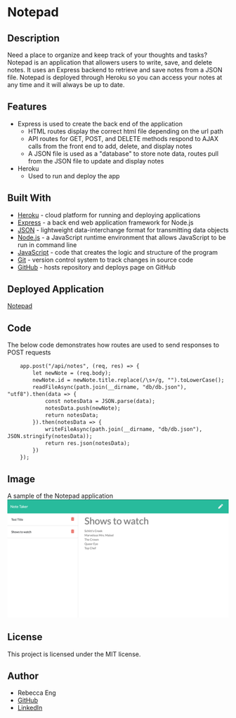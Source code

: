 # Notepad

## Description
Need a place to organize and keep track of your thoughts and tasks? Notepad is an application that allowers users to write, save, and delete notes. It uses an Express backend to retrieve and save notes from a JSON file. Notepad is deployed through Heroku so you can access your notes at any time and it will always be up to date. 

## Features
* Express is used to create the back end of the application
    * HTML routes display the correct html file depending on the url path
    * API routes for GET, POST, and DELETE methods respond to AJAX calls from the front end to add, delete, and display notes
    * A JSON file is used as a "database" to store note data, routes pull from the JSON file to update and display notes
* Heroku
    * Used to run and deploy the app



## Built With
* [Heroku](https://heroku.com/) - cloud platform for running and deploying applications
* [Express](https://expressjs.com/) - a back end web application framework for Node.js
* [JSON](https://www.json.org/json-en.html) - lightweight data-interchange format for transmitting data objects
* [Node.js](https://nodejs.org/en/) - a JavaScript runtime environment that allows JavaScript to be run in command line
* [JavaScript](https://developer.mozilla.org/en-US/docs/Web/JavaScript) - code that creates the logic and structure of the program
* [Git](https://git-scm.com/) - version control system to track changes in source code
* [GitHub](https://github.com/) - hosts repository and deploys page on GitHub

## Deployed Application
[Notepad](https://fast-caverns-86008.herokuapp.com/)

## Code
The below code demonstrates how routes are used to send responses to POST requests

        app.post("/api/notes", (req, res) => {
            let newNote = (req.body);
            newNote.id = newNote.title.replace(/\s+/g, "").toLowerCase();
            readFileAsync(path.join(__dirname, "db/db.json"), "utf8").then(data => {
                const notesData = JSON.parse(data);
                notesData.push(newNote);
                return notesData;
            }).then(notesData => {
                writeFileAsync(path.join(__dirname, "db/db.json"), JSON.stringify(notesData));
                return res.json(notesData);
            })
        });

## Image
A sample of the Notepad application
![Notepad](images/Notepad.png)

## License
This project is licensed under the MIT license.

## Author
* Rebecca Eng
* [GitHub](https://github.com/engrebecca)
* [LinkedIn](https://www.linkedin.com/in/engrebecca/)
